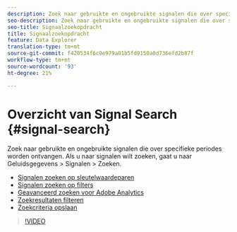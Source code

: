 ```yaml
---
description: Zoek naar gebruikte en ongebruikte signalen die over specifieke periodes worden ontvangen. Als u naar signalen wilt zoeken, gaat u naar Geluidsgegevens > Signalen > Zoeken.
seo-description: Zoek naar gebruikte en ongebruikte signalen die over specifieke periodes worden ontvangen. Als u naar signalen wilt zoeken, gaat u naar Geluidsgegevens > Signalen > Zoeken.
seo-title: Signaalzoekopdracht
title: Signaalzoekopdracht
feature: Data Explorer
translation-type: tm+mt
source-git-commit: f420534f6c9e979a01b5fd9150a0d736efd2b87f
workflow-type: tm+mt
source-wordcount: '93'
ht-degree: 21%

---
```



# Overzicht van Signal Search {#signal-search}

Zoek naar gebruikte en ongebruikte signalen die over specifieke periodes worden ontvangen. Als u naar signalen wilt zoeken, gaat u naar Geluidsgegevens > Signalen > Zoeken.

* [Signalen zoeken op sleutelwaardeparen](/help/using/features/data-explorer/data-explorer-signals-search/data-explorer-search-pairs.md)
* [Signalen zoeken op filters](/help/using/features/data-explorer/data-explorer-signals-search/data-explorer-search-filters.md)
* [Geavanceerd zoeken voor Adobe Analytics](/help/using/features/data-explorer/data-explorer-signals-search/data-explorer-search-analytics.md)
* [Zoekresultaten filteren](/help/using/features/data-explorer/data-explorer-signals-search/data-explorer-filter-results.md)
* [Zoekcriteria opslaan](/help/using/features/data-explorer/data-explorer-signals-search/data-explorer-save-search.md)

>[!VIDEO](https://video.tv.adobe.com/v/25148/)
